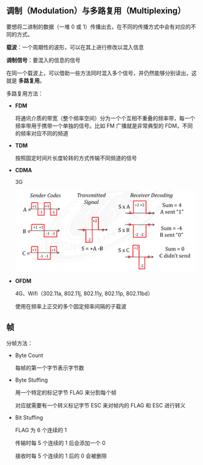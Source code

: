 ## 调制（Modulation）与多路复用（Multiplexing）

要想将二进制的数据（一堆 0 或 1）传播出去，在不同的传播方式中会有对应的不同的方式。

**载波**：一个周期性的波形，可以在其上进行修改以混入信息

**调制信号**：要混入的信息的信号

在同一个载波上，可以借助一些方法同时混入多个信号，并仍然能够分别读出，这就是 **多路复用**。



多路复用方法：

- **FDM**

    将通讯介质的带宽（整个频率空间）分为一个个互相不重叠的频率带，每一个频率带用于携带一个单独的信号。比如 FM 广播就是非常典型的 FDM，不同的频率对应不同的频道

- **TDM**

    按照固定时间片长度轮转的方式传输不同频道的信号

- **CDMA**

    3G

    ![image-20240919175217250](./assets/image-20240919175217250.png)

- **OFDM**

    4G、Wifi（302.11a, 802.11j, 802.11y, 802.11p, 802.11bd）

    使用在频率上正交的多个固定频率间隔的子载波

## 帧

分帧方法：

- Byte Count

    每帧的第一个字节表示字节数

- Byte Stuffing

    用一个特定的标记字节 FLAG 来分割每个帧

    对应就需要有一个转义标记字节 ESC 来对帧内的 FLAG 和 ESC 进行转义

- Bit Stuffing

    FLAG 为 6 个连续的 1

    传输时每 5 个连续的 1 后会添加一个 0

    接收时每 5 个连续的 1 后的 0 会被删除